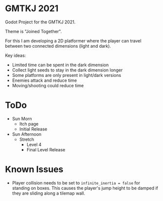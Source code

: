 # GMTKJ 2021

Godot Project  for the GMTKJ 2021.

Theme is "Joined Together".

For this I am developing a 2D platformer where the player can travel between two connected dimensions (light and dark).

Key ideas:

* Limited time can be spent in the dark dimension
* Collect light seeds to stay in the dark dimension longer
* Some platforms are only present in light/dark versions
* Enemies attack and reduce time
* Moving/shooting could reduce time

# ToDo

* Sun Morn
    * Itch page
    * Initial Release
* Sun Afternoon
    * Stretch
        * Level 4
        * Final Level Release

# Known Issues

* Player collision needs to be set to `infinite_inertia = false` for standing on boxes.  This causes the player's jump height to be damped if they are sliding along a tilemap wall.
